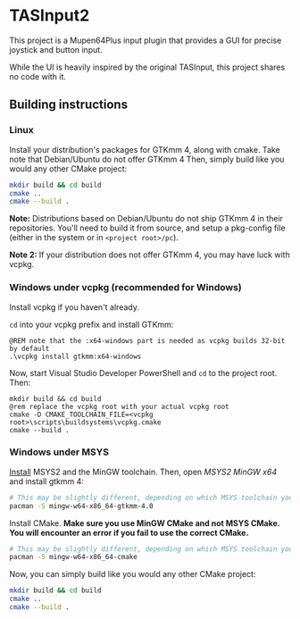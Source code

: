 # TASInput2

This project is a Mupen64Plus input plugin that provides a GUI for precise joystick and button input.

While the UI is heavily inspired by the original TASInput, this project shares no code with it.

## Building instructions
### Linux
Install your distribution's packages for GTKmm 4, along with cmake. Take note that Debian/Ubuntu do not offer GTKmm 4
Then, simply build like you would any other CMake project:
```sh
mkdir build && cd build
cmake ..
cmake --build .
```
**Note:** Distributions based on Debian/Ubuntu do not ship GTKmm 4 in their repositories. You'll need to build it from source, and setup a pkg-config file (either in the system or in `<project root>/pc`).

**Note 2:** If your distribution does not offer GTKmm 4, you may have luck with vcpkg.

### Windows under vcpkg (recommended for Windows)
Install vcpkg if you haven't already.

`cd` into your vcpkg prefix and install GTKmm:
```batch
@REM note that the :x64-windows part is needed as vcpkg builds 32-bit by default
.\vcpkg install gtkmm:x64-windows
```

Now, start Visual Studio Developer PowerShell and `cd` to the project root. Then:
```batch
mkdir build && cd build
@rem replace the vcpkg root with your actual vcpkg root
cmake -D CMAKE_TOOLCHAIN_FILE=<vcpkg root>\scripts\buildsystems\vcpkg.cmake
cmake --build .
```


### Windows under MSYS
[Install](https://www.msys2.org/#installation) MSYS2 and the MinGW toolchain. Then, open *MSYS2 MinGW x64* and install gtkmm 4:
```sh
# This may be slightly different, depending on which MSYS toolchain you use.
pacman -S mingw-w64-x86_64-gtkmm-4.0
```
Install CMake. **Make sure you use MinGW CMake and not MSYS CMake. You will encounter an error if you fail to use the correct CMake.**
```sh
# This may be slightly different, depending on which MSYS toolchain you use.
pacman -S mingw-w64-x86_64-cmake
```
Now, you can simply build like you would any other CMake project:
```sh
mkdir build && cd build
cmake ..
cmake --build .
```